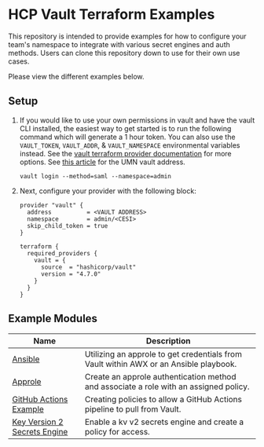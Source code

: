 # HCP Vault Terraform Examples

This repository is intended to provide examples for how to configure your team's namespace to integrate with various secret engines and auth methods. Users can clone this repository down to use for their own use cases.

Please view the different examples below.

## Setup

1. If you would like to use your own permissions in vault and have the vault CLI installed, the easiest way to get started is to run the following command which will generate a 1 hour token. You can also use the `VAULT_TOKEN`, `VAULT_ADDR`, & `VAULT_NAMESPACE` environmental variables instead. See the [vault terraform provider documentation](https://registry.terraform.io/providers/hashicorp/vault/latest/docs#provider-arguments) for more options. See [this article](https://docs.secm.oit.umn.edu/Accessing%20Vault/cli/#cli-login) for the UMN vault address.

    ```
    vault login --method=saml --namespace=admin
    ```

2. Next, configure your provider with the following block:

    ```
    provider "vault" {
      address          = <VAULT ADDRESS>
      namespace        = admin/<CESI>
      skip_child_token = true
    }

    terraform {
      required_providers {
        vault = {
          source  = "hashicorp/vault"
          version = "4.7.0"
        }
      }
    }
    ```

## Example Modules

| Name | Description |
|------| ----------- |
[Ansible](./ansible) | Utilizing an approle to get credentials from Vault within AWX or an Ansible playbook.
[Approle](./approle) | Create an approle authentication method and associate a role with an assigned policy.
[GitHub Actions Example](./github_actions) | Creating policies to allow a GitHub Actions pipeline to pull from Vault.
[Key Version 2 Secrets Engine](./kvv2-secrets-engine) | Enable a kv v2 secrets engine and create a policy for access.

